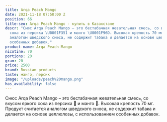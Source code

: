 ```yaml
---
title: Arqa Peach Mango
date: 2021-11-18 07:50:00 Z
position: 66
title-seo: Arqa Peach Mango - купить в Казахстане
descr: "Снюс Arqa Peach Mango – это бестабачная жевательная смесь, со вкусом яркого
  сока из персика \U0001F351 и манго \U0001F96D. Высокая крепость 70 мг. Продукт считается
  аналогом шведского снюса, не содержит табака и делается на основе целлюлозы, с использованием
  особенных добавок."
product-name: Arqa Peach Mango
nicotine: 70
portions: 20
gram: 20
price: 2500
brand: Russian products
taste: манго, персик
image: "/uploads/peach%20mango.png"
has_availability: false
---
```


Снюс Arqa Peach Mango – это бестабачная жевательная смесь, со вкусом яркого сока из персика 🍑 и манго 🥭. Высокая крепость 70 мг. Продукт считается аналогом шведского снюса, не содержит табака и делается на основе целлюлозы, с использованием особенных добавок.